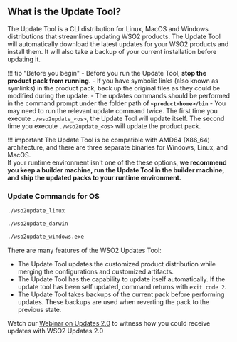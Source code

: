 ## What is the Update Tool?

The Update Tool is a CLI distribution for Linux, MacOS and Windows distributions that streamlines updating WSO2 products. The Update Tool will automatically download the latest updates for your WSO2 products and install them. It will also take a backup of your current installation before updating it.

!!! tip "Before you begin"
    -   Before you run the Update Tool, **stop the product pack from running**.
    -   If you have symbolic links (also known as symlinks) in the product pack, back up the original files as they could be modified during the update.
    -   The updates commands should be performed in the command prompt under the folder path of <strong>`<product-home>/bin`</strong>
    -   You may need to run the relevant update command twice. The first time you execute `./wso2update_<os>`, the Update Tool will update itself. The second time you execute `./wso2update_<os>` will update the product pack. 

!!! important
    The Update Tool is be compatible with AMD64 (X86_64) architecture, and there are three separate binaries for Windows, Linux, and MacOS.<br>
    If your runtime environment isn't one of the these options, <strong>we recommend you keep a builder machine, run the Update Tool in the builder machine, and ship the updated packs to your runtime environment.</strong>



### Update Commands for OS

```bash tab='On Linux'
./wso2update_linux 
```

```bash tab='On Mac'
./wso2update_darwin
```

```bash tab='On Windows'
./wso2update_windows.exe
```

There are many features of the WSO2 Updates Tool: 

- The Update Tool updates the customized product distribution while merging the configurations and customized artifacts. 
- The Update Tool has the capability to update itself automatically. If the update tool has been self updated, command 
returns with `exit code 2`.
- The Update Tool takes backups of the current pack before performing updates. These backups are used when reverting the 
pack to the previous state.

Watch our [Webinar on Updates 2.0](https://youtu.be/Z2XeRhzkdpI?t=1050) to witness how you could receive updates with WSO2 Updates 2.0
